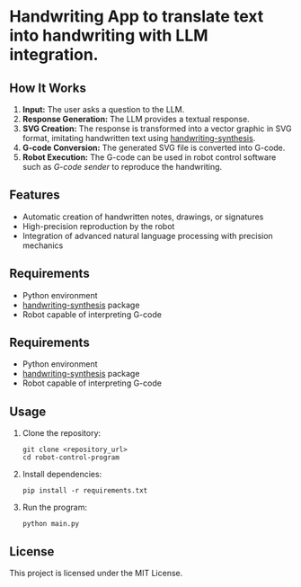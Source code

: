 <h1>Handwriting
    App to translate text into handwriting with LLM integration.
<h2>How It Works</h2>
<ol>
    <li><strong>Input:</strong> The user asks a question to the LLM.</li>
    <li><strong>Response Generation:</strong> The LLM provides a textual response.</li>
    <li><strong>SVG Creation:</strong> The response is transformed into a vector graphic in SVG format, imitating handwritten text using <a href="https://github.com/sjvasquez/handwriting-synthesis">handwriting-synthesis</a>.</li>
    <li><strong>G-code Conversion:</strong> The generated SVG file is converted into G-code.</li>
    <li><strong>Robot Execution:</strong> The G-code can be used in robot control software such as <em>G-code sender</em> to reproduce the handwriting.</li>
</ol>

<h2>Features</h2>
<ul>
    <li>Automatic creation of handwritten notes, drawings, or signatures</li>
    <li>High-precision reproduction by the robot</li>
    <li>Integration of advanced natural language processing with precision mechanics</li>
</ul>

<h2>Requirements</h2>
<ul>
    <li>Python environment</li>
    <li><a href="https://github.com/sjvasquez/handwriting-synthesis">handwriting-synthesis</a> package</li>
    <li>Robot capable of interpreting G-code</li>
</ul>

<h2>Requirements</h2>
    <ul>
        <li>Python environment</li>
        <li><a href="https://github.com/sjvasquez/handwriting-synthesis">handwriting-synthesis</a> package</li>
        <li>Robot capable of interpreting G-code</li>
    </ul>

  <h2>Usage</h2>
    <ol>
        <li>Clone the repository:
            <pre><code>git clone &lt;repository_url&gt;
cd robot-control-program</code></pre>
        </li>
        <li>Install dependencies:
            <pre><code>pip install -r requirements.txt</code></pre>
        </li>
        <li>Run the program:
            <pre><code>python main.py</code></pre>
        </li>
    </ol>

  <h2>License</h2>
  <p>This project is licensed under the MIT License.</p>
